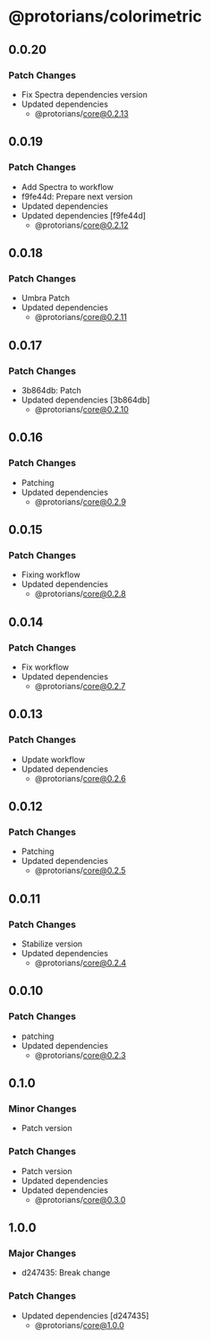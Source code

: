 # @protorians/colorimetric

## 0.0.20

### Patch Changes

- Fix Spectra dependencies version
- Updated dependencies
  - @protorians/core@0.2.13

## 0.0.19

### Patch Changes

- Add Spectra to workflow
- f9fe44d: Prepare next version
- Updated dependencies
- Updated dependencies [f9fe44d]
  - @protorians/core@0.2.12

## 0.0.18

### Patch Changes

- Umbra Patch
- Updated dependencies
  - @protorians/core@0.2.11

## 0.0.17

### Patch Changes

- 3b864db: Patch
- Updated dependencies [3b864db]
  - @protorians/core@0.2.10

## 0.0.16

### Patch Changes

- Patching
- Updated dependencies
  - @protorians/core@0.2.9

## 0.0.15

### Patch Changes

- Fixing workflow
- Updated dependencies
  - @protorians/core@0.2.8

## 0.0.14

### Patch Changes

- Fix workflow
- Updated dependencies
  - @protorians/core@0.2.7

## 0.0.13

### Patch Changes

- Update workflow
- Updated dependencies
  - @protorians/core@0.2.6

## 0.0.12

### Patch Changes

- Patching
- Updated dependencies
  - @protorians/core@0.2.5

## 0.0.11

### Patch Changes

- Stabilize version
- Updated dependencies
  - @protorians/core@0.2.4

## 0.0.10

### Patch Changes

- patching
- Updated dependencies
  - @protorians/core@0.2.3

## 0.1.0

### Minor Changes

- Patch version

### Patch Changes

- Patch version
- Updated dependencies
- Updated dependencies
  - @protorians/core@0.3.0

## 1.0.0

### Major Changes

- d247435: Break change

### Patch Changes

- Updated dependencies [d247435]
  - @protorians/core@1.0.0
